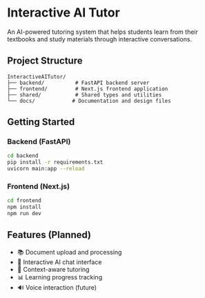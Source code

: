 # Interactive AI Tutor

An AI-powered tutoring system that helps students learn from their textbooks and study materials through interactive conversations.

## Project Structure

```
InteractiveAITutor/
├── backend/          # FastAPI backend server
├── frontend/         # Next.js frontend application  
├── shared/           # Shared types and utilities
└── docs/            # Documentation and design files
```

## Getting Started

### Backend (FastAPI)
```bash
cd backend
pip install -r requirements.txt
uvicorn main:app --reload
```

### Frontend (Next.js)
```bash
cd frontend
npm install
npm run dev
```

## Features (Planned)

- 📚 Document upload and processing
- 🤖 Interactive AI chat interface
- 🎯 Context-aware tutoring
- 📊 Learning progress tracking
- 🔊 Voice interaction (future)

